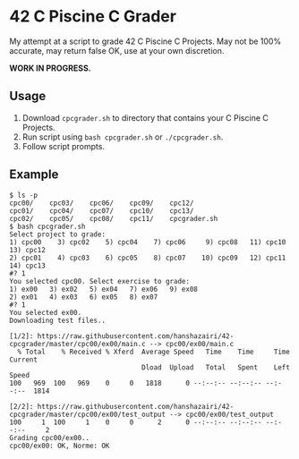 # 42 C Piscine C Grader

My attempt at a script to grade 42 C Piscine C Projects. May not be 100% accurate, may return false OK, use at your own discretion.

**WORK IN PROGRESS.**

## Usage

1. Download ```cpcgrader.sh``` to directory that contains your C Piscine C Projects.
2. Run script using ```bash cpcgrader.sh``` or ```./cpcgrader.sh```.
3. Follow script prompts.

## Example

```
$ ls -p
cpc00/    cpc03/    cpc06/    cpc09/    cpc12/
cpc01/    cpc04/    cpc07/    cpc10/    cpc13/
cpc02/    cpc05/    cpc08/    cpc11/    cpcgrader.sh
$ bash cpcgrader.sh
Select project to grade:
1) cpc00    3) cpc02    5) cpc04    7) cpc06     9) cpc08   11) cpc10   13) cpc12
2) cpc01    4) cpc03    6) cpc05    8) cpc07    10) cpc09   12) cpc11   14) cpc13
#? 1
You selected cpc00. Select exercise to grade:
1) ex00   3) ex02   5) ex04   7) ex06   9) ex08
2) ex01   4) ex03   6) ex05   8) ex07
#? 1
You selected ex00.
Downloading test files..

[1/2]: https://raw.githubusercontent.com/hanshazairi/42-cpcgrader/master/cpc00/ex00/main.c --> cpc00/ex00/main.c
  % Total    % Received % Xferd  Average Speed   Time    Time     Time  Current
                                 Dload  Upload   Total   Spent    Left  Speed
100   969  100   969    0     0   1818      0 --:--:-- --:--:-- --:--:--  1814

[2/2]: https://raw.githubusercontent.com/hanshazairi/42-cpcgrader/master/cpc00/ex00/test_output --> cpc00/ex00/test_output
100     1  100     1    0     0      2      0 --:--:-- --:--:-- --:--:--     2
Grading cpc00/ex00..
cpc00/ex00: OK, Norme: OK
```
